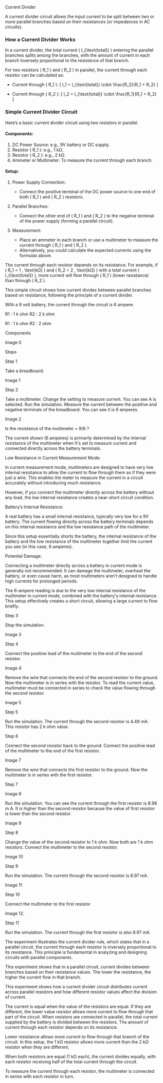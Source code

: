 Current Divider



A current divider circuit allows the input current to be split between two or more parallel branches based on their resistances (or impedances in AC circuits).

### How a Current Divider Works

In a current divider, the total current \( I_{\text{total}} \) entering the parallel branches splits among the branches, with the amount of current in each branch inversely proportional to the resistance of that branch.

For two resistors \( R_1 \) and \( R_2 \) in parallel, the current through each resistor can be calculated as:

- Current through \( R_1 \):
  \[
  I_1 = I_{\text{total}} \cdot \frac{R_2}{R_1 + R_2}
  \]

- Current through \( R_2 \):
  \[
  I_2 = I_{\text{total}} \cdot \frac{R_1}{R_1 + R_2}
  \]

### Simple Current Divider Circuit

Here’s a basic current divider circuit using two resistors in parallel.

#### Components:

1. DC Power Source: e.g., 9V battery or DC supply.
2. Resistor \( R_1 \): e.g., 1 kΩ.
3. Resistor \( R_2 \): e.g., 2 kΩ.
4. Ammeter or Multimeter: To measure the current through each branch.

#### Setup:

1. Power Supply Connection:
   - Connect the positive terminal of the DC power source to one end of both \( R_1 \) and \( R_2 \) resistors.

2. Parallel Branches:
   - Connect the other end of \( R_1 \) and \( R_2 \) to the negative terminal of the power supply (forming a parallel circuit).

3. Measurement:
   - Place an ammeter in each branch or use a multimeter to measure the current through \( R_1 \) and \( R_2 \).
   - Alternatively, you could calculate the expected currents using the formulas above.

The current through each resistor depends on its resistance. For example, if \( R_1 = 1 \, \text{kΩ} \) and \( R_2 = 2 \, \text{kΩ} \) with a total current \( I_{\text{total}} \), more current will flow through \( R_1 \) (lower resistance) than through \( R_2 \).

This simple circuit shows how current divides between parallel branches based on resistance, following the principle of a current divider.


With a 9 volt battery, the current through the circuit is 6 ampere.

R1 : 1 k ohm
R2 : 2 k ohm

R1 : 1 k ohm
R2 : 2 ohm

Components

Image 0

Steps

Step 1

Take a breadboard.

Image 1

Step 2

Take a multimeter. Change the setting to measure current. You can see A is selected. Run the simulation. Measure the current between the positive and negative terminals of the breadboard. You can see it is 6 amperes.

Image 2

Is the resistance of the multimeter = 9/6 ?

The current shown (6 amperes) is primarily determined by the internal resistance of the multimeter when it's set to measure current and connected directly across the battery terminals.

Low Resistance in Current Measurement Mode:

In current measurement mode, multimeters are designed to have very low internal resistance to allow the current to flow through them as if they were just a wire. This enables the meter to measure the current in a circuit accurately without introducing much resistance.

However, if you connect the multimeter directly across the battery without any load, the low internal resistance creates a near-short circuit condition.

Battery’s Internal Resistance:

A real battery has a small internal resistance, typically very low for a 9V battery. The current flowing directly across the battery terminals depends on this internal resistance and the low resistance path of the multimeter.

Since this setup essentially shorts the battery, the internal resistance of the battery and the low resistance of the multimeter together limit the current you see (in this case, 6 amperes).

Potential Damage:

Connecting a multimeter directly across a battery in current mode is generally not recommended. It can damage the multimeter, overheat the battery, or even cause harm, as most multimeters aren’t designed to handle high currents for prolonged periods.

The 6-ampere reading is due to the very low internal resistance of the multimeter in current mode, combined with the battery's internal resistance. This setup effectively creates a short circuit, allowing a large current to flow briefly.

Step 3

Stop the simulation.

Image 3

Step 4

Connect the positive lead of the multimeter to the end of the second resistor.

Image 4

Remove the wire that connects the end of the second resistor to the ground. Now the multimeter is in series with the resistor. To read the current value, multimeter must be connected in series to check the value flowing through the second resistor.

Image 5

Step 5

Run the simulation. The current through the second resistor is 4.49 mA. This resistor has 2 k ohm value.

Step 6

Connect the second resistor back to the ground. Connect the positive lead of the multimeter to the end of the first resistor.

Image 7

Remove the wire that connects the first resistor to the ground. Now the multimeter is in series with the first resistor.

Step 7

Image 8

Run the simulation. You can see the current through the first resistor is 8.98 m A. It is higher than the second resistor because the value of first resistor is lower than the second resistor.

Image 9

Step 8

Change the value of the second resistor to 1 k ohm. Now both are 1 k ohm resistors. Connect the multimeter to the second resistor.

Image 10

Step 9

Run the simulation. The current through the second resistor is 8.97 mA.

Image 11

Step 10

Connect the multimeter to the first resistor.

Image 12.

Step 11

Run the simulation. The current through the first resistor is also 8.97 mA.

The experiment illustrates the current divider rule, which states that in a parallel circuit, the current through each resistor is inversely proportional to its resistance. This principle is fundamental in analyzing and designing circuits with parallel components.

This experiment shows that in a parallel circuit, current divides between branches based on their resistance values. The lower the resistance, the higher the current flow in that branch.

This experiment shows how a current divider circuit distributes current across parallel resistors and how different resistor values affect the division of current.

The current is equal when the value of the resistors are equal. If they are different, the lower value resistor allows more current to flow through that part of the circuit. When resistors are connected in parallel, the total current supplied by the battery is divided between the resistors. The amount of current through each resistor depends on its resistance.

Lower resistance allows more current to flow through that branch of the circuit. In this setup, the 1 kΩ resistor allows more current than the 2 kΩ resistor when they are different.

When both resistors are equal (1 kΩ each), the current divides equally, with each resistor receiving half of the total current through the circuit.

To measure the current through each resistor, the multimeter is connected in series with each resistor in turn.
